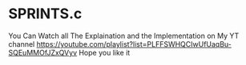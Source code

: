 # SPRINTS.c
You Can Watch all The Explaination and the Implementation on My YT channel 
https://youtube.com/playlist?list=PLFFSWHQCIwUfUaqBu-SQEuMMOfJZxQVyv 
Hope you like it
